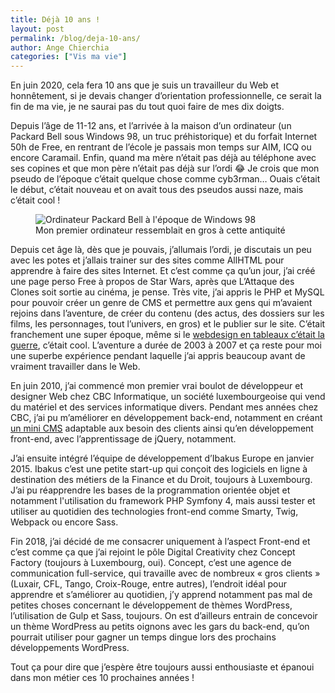 ```yaml
---
title: Déjà 10 ans !
layout: post
permalink: /blog/deja-10-ans/
author: Ange Chierchia
categories: ["Vis ma vie"]
---
```


En juin 2020, cela fera 10 ans que je suis un travailleur du Web et honnêtement, si je devais changer d’orientation professionnelle, ce serait la fin de ma vie, je ne saurai pas du tout quoi faire de mes dix doigts. 

Depuis l’âge de 11-12 ans, et l’arrivée à la maison d’un ordinateur (un Packard Bell sous Windows 98, un truc préhistorique) et du forfait Internet 50h de Free, en rentrant de l’école je passais mon temps sur AIM, ICQ ou encore Caramail. Enfin, quand ma mère n’était pas déjà au téléphone avec ses copines et que mon père n’était pas déjà sur l’ordi 😂
Je crois que mon pseudo de l’époque c’était quelque chose comme cyb3rman… Ouais c’était le début, c’était nouveau et on avait tous des pseudos aussi naze, mais c’était cool&nbsp;! 

<figure >
    <img src="http://passion-pb.fr/images/documents/PDF/models/Desktops/PB_MultiMedia.png" alt="Ordinateur Packard Bell à l'époque de Windows 98" />
    <figcaption>Mon premier ordinateur ressemblait en gros à cette antiquité</figcaption>
</figure>

Depuis cet âge là, dès que je pouvais, j’allumais l’ordi, je discutais un peu avec les potes et j’allais trainer sur des sites comme AllHTML pour apprendre à faire des sites Internet. Et c’est comme ça qu’un jour, j’ai créé une page perso Free à propos de Star Wars, après que L’Attaque des Clones soit sortie au cinéma, je pense. 
Très vite, j’ai appris le PHP et MySQL pour pouvoir créer un genre de CMS et permettre aux gens qui m’avaient rejoins dans l’aventure, de créer du contenu (des actus, des dossiers sur les films, les personnages, tout l’univers, en gros) et le publier sur le site. C’était franchement une super époque, même si le [webdesign en tableaux c’était la guerre](https://web.archive.org/web/20061205102146/http://www.sw-connection.net/), c’était cool. L’aventure a durée de 2003 à 2007 et ça reste pour moi une superbe expérience pendant laquelle j’ai appris beaucoup avant de vraiment travailler dans le Web.

En juin 2010, j’ai commencé mon premier vrai boulot de développeur et designer Web chez CBC Informatique, un société luxembourgeoise qui vend du matériel et des services informatique divers. Pendant mes années chez CBC, j’ai pu m’améliorer en développement back-end, notamment en créant [un mini CMS](https://github.com/nighcrawl/custom-cms) adaptable aux besoin des clients ainsi qu’en développement front-end, avec l’apprentissage de jQuery, notamment.

J’ai ensuite intégré l’équipe de développement d’Ibakus Europe en janvier 2015. Ibakus c’est une petite start-up qui conçoit des logiciels en ligne à destination des métiers de la Finance et du Droit, toujours à Luxembourg. J’ai pu réapprendre les bases de la programmation orientée objet et notamment l'utilisation du framework PHP Symfony 4, mais aussi tester et utiliser  au quotidien des technologies front-end comme Smarty, Twig, Webpack ou encore Sass.

Fin 2018, j’ai décidé de me consacrer uniquement à l’aspect Front-end et c’est comme ça que j’ai rejoint le pôle Digital Creativity chez Concept Factory (toujours à Luxembourg, oui). Concept, c’est une agence de communication full-service, qui travaille avec de nombreux « gros clients » (Luxair, CFL, Tango, Croix-Rouge, entre autres), l’endroit idéal pour apprendre et s’améliorer au quotidien, j’y apprend notamment pas mal de petites choses concernant le développement de thèmes WordPress, l’utilisation de Gulp et Sass, toujours. On est d’ailleurs entrain de concevoir un thème WordPress au petits oignons avec les gars du back-end, qu’on pourrait utiliser pour gagner un temps dingue lors des prochains développements WordPress.

Tout ça pour dire que j’espère être toujours aussi enthousiaste et épanoui dans mon métier ces 10 prochaines années ! 